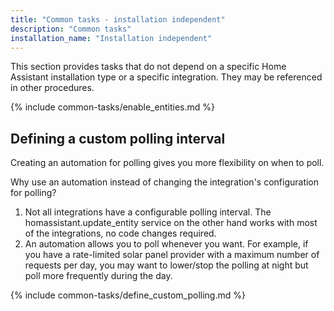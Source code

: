 ```yaml
---
title: "Common tasks - installation independent"
description: "Common tasks"
installation_name: "Installation independent"
---
```

This section provides tasks that do not depend on a specific Home Assistant installation type or a specific integration. They may be referenced in other procedures.

{% include common-tasks/enable_entities.md %}

## Defining a custom polling interval

Creating an automation for polling gives you more flexibility on when to poll.

Why use an automation instead of changing the integration's configuration for polling?

1. Not all integrations have a configurable polling interval. The homassistant.update_entity service on the other hand works with most of the integrations, no code changes required.
2. An automation allows you to poll whenever you want. For example, if you have a rate-limited solar panel provider with a maximum number of requests per day, you may want to lower/stop the polling at night but poll more frequently during the day.

{% include common-tasks/define_custom_polling.md %}